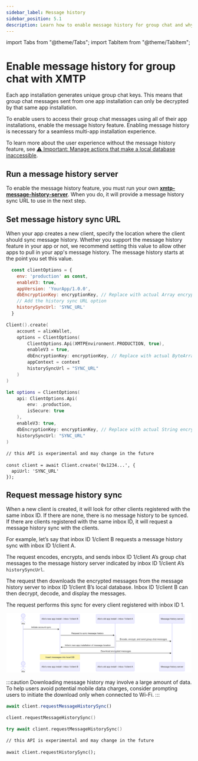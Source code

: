 ```yaml
---
sidebar_label: Message history
sidebar_position: 5.1
description: Learn how to enable message history for group chat and why this feature is important to providing a seamless group chat user experience.
---
```


import Tabs from "@theme/Tabs";
import TabItem from "@theme/TabItem";

# Enable message history for group chat with XMTP

Each app installation generates unique group chat keys. This means that group chat messages sent from one app installation can only be decrypted by that same app installation.

To enable users to access their group chat messages using all of their app installations, enable the message history feature. Enabling message history is necessary for a seamless multi-app installation experience.

To learn more about the user experience without the message history feature, see [⚠️ Important: Manage actions that make a local database inaccessible](/docs/build/group-chat/#️-important-manage-actions-that-make-a-local-database-inaccessible).

## Run a message history server

To enable the message history feature, you must run your own [**xmtp-message-history-server**](https://github.com/xmtp/xmtp-message-history-server). When you do, it will provide a message history sync URL to use in the next step.

## Set message history sync URL

When your app creates a new client, specify the location where the client should sync message history. Whether you support the message history feature in your app or not, we recommend setting this value to allow other apps to pull in your app's message history. The message history starts at the point you set this value.

<Tabs groupId="sdk-langs">
<TabItem value="rn" label="React Native" attributes={{className: "rn_tab"}}>

```jsx
  const clientOptions = {
    env: 'production' as const,
    enableV3: true,
    appVersion: 'YourApp/1.0.0',
    dbEncryptionKey: encryptionKey, // Replace with actual Array encryption key
    // Add the history sync URL option
    historySyncUrl: 'SYNC_URL'
  }
```

</TabItem>
<TabItem value="kotlin" label="Kotlin" attributes={{className: "kotlin_tab"}}>

```kotlin
Client().create(
    account = alixWallet,
    options = ClientOptions(
        ClientOptions.Api(XMTPEnvironment.PRODUCTION, true),
        enableV3 = true,
        dbEncryptionKey: encryptionKey, // Replace with actual ByteArray encryption key
        appContext = context
        historySyncUrl = "SYNC_URL"
    )
)
```

</TabItem>
<TabItem value="swift" label="Swift"  attributes={{className: "swift_tab"}}>

```swift
let options = ClientOptions(
    api: ClientOptions.Api(
        env: .production,
        isSecure: true
    ),
    enableV3: true,
    dbEncryptionKey: encryptionKey, // Replace with actual String encryption key
    historySyncUrl: "SYNC_URL"
)
```

</TabItem>
<TabItem value="node" label="Node"  attributes={{className: "node_tab"}}>

```tsx
// this API is experimental and may change in the future

const client = await Client.create('0x1234...', {
  apiUrl: 'SYNC_URL'
});
```

</TabItem>
</Tabs>

## Request message history sync

When a new client is created, it will look for other clients registered with the same inbox ID. If there are none, there is no message history to be synced. If there are clients registered with the same inbox ID, it will request a message history sync with the clients.

For example, let’s say that inbox ID 1/client B requests a message history sync with inbox ID 1/client A.

The request encodes, encrypts, and sends inbox ID 1/client A’s group chat messages to the message history server indicated by inbox ID 1/client A’s `historySyncUrl`. 

The request then downloads the encrypted messages from the message history server to inbox ID 1/client B’s local database. Inbox ID 1/client B can then decrypt, decode, and display the messages.

The request performs this sync for every client registered with inbox ID 1.

![Sequence diagram illustrating the request message history sync flow between Inbox 1/Client B, Inbox 1/Client A, and a message history server](img/req-message-hist-sync.png)

:::caution
Downloading message history may involve a large amount of data. To help users avoid potential mobile data charges, consider prompting users to initiate the download only when connected to Wi-Fi.
:::

<Tabs groupId="sdk-langs">
<TabItem value="rn" label="React Native" attributes={{className: "rn_tab"}}>

```jsx
await client.requestMessageHistorySync()
```

</TabItem>
<TabItem value="kotlin" label="Kotlin" attributes={{className: "kotlin_tab"}}>

```kotlin
client.requestMessageHistorySync()
```

</TabItem>
<TabItem value="swift" label="Swift"  attributes={{className: "swift_tab"}}>

```swift
try await client.requestMessageHistorySync()
```

</TabItem>
<TabItem value="node" label="Node"  attributes={{className: "node_tab"}}>

```tsx
// this API is experimental and may change in the future

await client.requestHistorySync();
```

</TabItem>
</Tabs>
